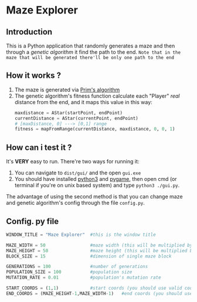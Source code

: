 # Maze Explorer
## Introduction
This is a Python application that randomly generates a maze and then through a _genetic algorithm_ it find the path to the end.
`Note that in the maze that will be generated there'll be only one path to the end`

## How it works ?
1. The maze is generated via [Prim's algorithm](https://en.wikipedia.org/wiki/Maze_generation_algorithm#Randomized_Prim's_algorithm)
2. The genetic algorithm's fitness function calculate each "Player" _real_ distance from the end, and it maps this value in this way:
	```python
	maxdistance = AStar(startPoint, endPoint)
	currentDistance = AStar(currentPoint, endPoint)
	# [maxDistance, 0] ---> [0,1] range
	fitness = mapFromRange(currentDistance, maxdistance, 0, 0, 1)
	```
## How can i test it ?
It's **VERY** easy to run.
There're two ways for running it:
1. You can navigate to `dist/gui/` and the open `gui.exe`
2. You should have installed [python3](https://www.python.org/downloads/) and [pygame](https://www.pygame.org/wiki/GettingStarted), then open cmd (or terminal if you're on unix based system) and type `python3 ./gui.py`.

The advantage of using the second method is that you can change maze and genetic algorithm's config through the file `config.py`.


## Config. py file
```python
WINDOW_TITLE = "Maze Explorer" 	#this is the window title

MAZE_WIDTH = 50					#maze width (this will be multiplied by BLOCK_SIZE)
MAZE_HEIGHT = 50				#maze height (this will be multiplied by BLOCK_SIZE)
BLOCK_SIZE = 15					#dimension of single maze block

GENERATIONS = 100				#number of generations
POPULATION_SIZE = 100			#population size
MUTATION_RATE = 0.01			#population's mutation rate

START_COORDS = (1,1)			#start coords (you should use valid coords)
END_COORDS = (MAZE_HEIGHT-1,MAZE_WIDTH-1)	#end coords (you should use valid coords)
```
